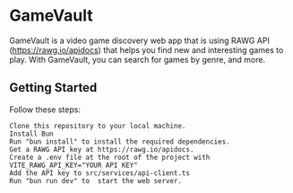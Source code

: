# GameVault

GameVault is a video game discovery web app that is using RAWG API (https://rawg.io/apidocs) that helps you find new and interesting games to play. With GameVault, you can search for games by genre, and more.

## Getting Started

Follow these steps:

    Clone this repository to your local machine.
    Install Bun
    Run "bun install" to install the required dependencies.
    Get a RAWG API key at https://rawg.io/apidocs.
    Create a .env file at the root of the project with VITE_RAWG_API_KEY="YOUR API KEY"
    Add the API key to src/services/api-client.ts
    Run "bun run dev" to  start the web server.
